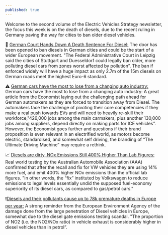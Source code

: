 ```yaml
---
published: true
---
```


Welcome to the second volume of the Electric Vehicles Strategy newsletter, the focus this week is on the death of diesels, due to the recent ruling in Germany paving the way for cities to ban older diesel vehicles.

🔨 [German Court Hands Down A Death Sentence For Diesel:](http://www.bbc.com/news/business-43211946) The door has been opened to ban diesels in German cities and could be the start of a wider European movement. "The Federal Administrative Court in Leipzig said the cities of Stuttgart and Duesseldorf could legally ban older, more polluting diesel cars from zones worst affected by pollution”. The ban if enforced widely will have a huge impact as only 2.7m of the 15m diesels on German roads meet the highest Euro-6 standard.

⚠️ [German cars have the most to lose from a changing auto industry:](https://www.economist.com/news/business/21737534-coddled-successive-governments-industry-dogged-dieselgate-lagging-electric) German cars have the most to lose from a changing auto industry: A great article from the Economist laying out the challenging path ahead for German automakers as they are forced to transition away from Diesel. The automakers face the challenge of pivoting their core competencies if they make a real push towards EVs and will need to heavily re-skill their workforce,"426,000 jobs among the main carmakers, plus another 130,000 jobs among suppliers, depend directly on making parts for ICE vehicles”. However, the Economist goes further and questions if their brand proposition is even relevant in an electrified world, as motors become electric, standardised, and somewhat self driving, the branding of “The Ultimate Driving Machine” may require a rethink.

📈 [Diesels are dirty, NOx Emissions Still 400% Higher Than Lab Figures:](https://cleantechnica.com/2018/03/13/volkswagen-diesel-cars-use-14-fuel-software-fix-nox-emissions-still-400-higher-lab-figures-study-shows/) Real world testing by the Australian Automobile Association (AAA) confirmed that after the recall and fix for VW vehicles they are using 14% more fuel, and emit 400% higher NOx emissions than the official lab figures. "In other words, the “fix” instituted by Volkswagen to reduce emissions to legal levels essentially undid the supposed fuel-economy superiority of its diesel cars, as compared to gas/petrol cars."

❗️[Diesels and their pollutants cause up to 78k premature deaths in Europe per year:](https://www.eea.europa.eu//publications/air-quality-in-europe-2017) A strong reminder from the European Environment Agency of the damage done from the large penetration of Diesel vehicles in Europe, somewhat due to the diesel gate emissions testing scandal. "The proportion of NO2 (i.e. the NO2/NOx ratio) in vehicle exhaust is considerably higher in diesel vehicles than in petrol”.
